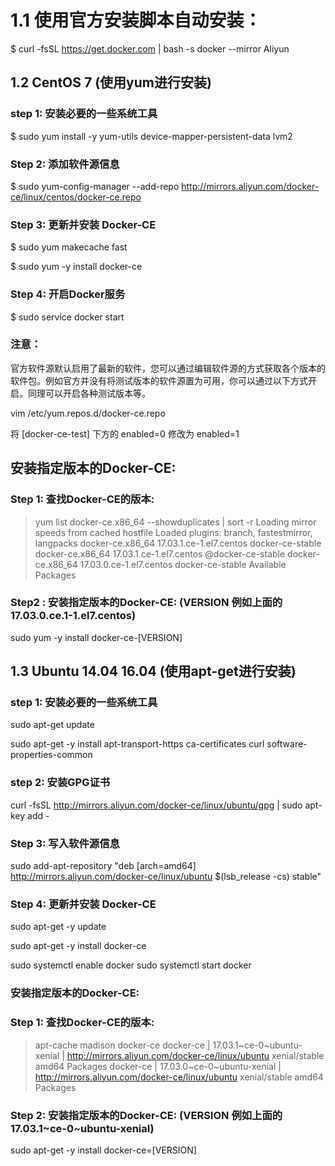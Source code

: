 1.1 使用官方安装脚本自动安装：
================================

$ curl -fsSL https://get.docker.com | bash -s docker --mirror Aliyun




1.2 CentOS 7 (使用yum进行安装)
--------------------------------
### step 1: 安装必要的一些系统工具

$ sudo yum install -y yum-utils device-mapper-persistent-data lvm2

### Step 2: 添加软件源信息

$ sudo yum-config-manager --add-repo http://mirrors.aliyun.com/docker-ce/linux/centos/docker-ce.repo

### Step 3: 更新并安装 Docker-CE

$ sudo yum makecache fast

$ sudo yum -y install docker-ce

### Step 4: 开启Docker服务

$ sudo service docker start

### 注意：

 官方软件源默认启用了最新的软件，您可以通过编辑软件源的方式获取各个版本的软件包。例如官方并没有将测试版本的软件源置为可用，你可以通过以下方式开启。同理可以开启各种测试版本等。

 vim /etc/yum.repos.d/docker-ce.repo

 将 [docker-ce-test] 下方的 enabled=0 修改为 enabled=1

## 安装指定版本的Docker-CE:




### Step 1: 查找Docker-CE的版本:


> yum list docker-ce.x86_64 --showduplicates | sort -r
  Loading mirror speeds from cached hostfile
  Loaded plugins: branch, fastestmirror, langpacks
  docker-ce.x86_64            17.03.1.ce-1.el7.centos            docker-ce-stable
  docker-ce.x86_64            17.03.1.ce-1.el7.centos            @docker-ce-stable
  docker-ce.x86_64            17.03.0.ce-1.el7.centos            docker-ce-stable
  Available Packages


### Step2 : 安装指定版本的Docker-CE: (VERSION 例如上面的 17.03.0.ce.1-1.el7.centos)

 sudo yum -y install docker-ce-[VERSION]




1.3 Ubuntu 14.04 16.04 (使用apt-get进行安装)
------------------------------------
### step 1: 安装必要的一些系统工具

sudo apt-get update

sudo apt-get -y install apt-transport-https ca-certificates curl software-properties-common

### step 2: 安装GPG证书

curl -fsSL http://mirrors.aliyun.com/docker-ce/linux/ubuntu/gpg | sudo apt-key add -

### Step 3: 写入软件源信息

sudo add-apt-repository "deb [arch=amd64] http://mirrors.aliyun.com/docker-ce/linux/ubuntu $(lsb_release -cs) stable"

### Step 4: 更新并安装 Docker-CE

sudo apt-get -y update

sudo apt-get -y install docker-ce


sudo systemctl enable docker
sudo systemctl start docker


### 安装指定版本的Docker-CE:

### Step 1: 查找Docker-CE的版本:

> apt-cache madison docker-ce
  docker-ce | 17.03.1~ce-0~ubuntu-xenial | http://mirrors.aliyun.com/docker-ce/linux/ubuntu xenial/stable amd64 Packages
  docker-ce | 17.03.0~ce-0~ubuntu-xenial | http://mirrors.aliyun.com/docker-ce/linux/ubuntu xenial/stable amd64 Packages


### Step 2: 安装指定版本的Docker-CE: (VERSION 例如上面的 17.03.1~ce-0~ubuntu-xenial)

 sudo apt-get -y install docker-ce=[VERSION]